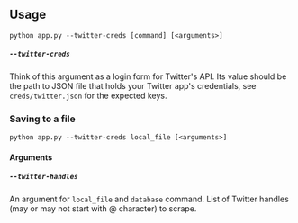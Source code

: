 ## Usage

```shell
python app.py --twitter-creds [command] [<arguments>]
```

##### `--twitter-creds`

Think of this argument as a login form for Twitter's API. Its value should be the path to JSON file that holds your Twitter app's credentials, see `creds/twitter.json` for the expected keys.


### Saving to a file

```shell
python app.py --twitter-creds local_file [<arguments>]
```

#### Arguments

##### `--twitter-handles`
An argument for `local_file` and `database` command. List of Twitter handles (may or may not start with @ character) to scrape.